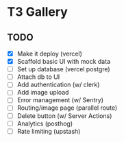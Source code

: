 # T3 Gallery

## TODO

- [x] Make it deploy (vercel)
- [x] Scaffold basic UI with mock data
- [ ] Set up database (vercel postgre)
- [ ] Attach db to UI
- [ ] Add authentication (w/ clerk)
- [ ] Add image upload
- [ ] Error management (w/ Sentry)
- [ ] Routing/image page (parallel route)
- [ ] Delete button (w/ Server Actions)
- [ ] Analytics (posthog)
- [ ] Rate limiting (upstash)
